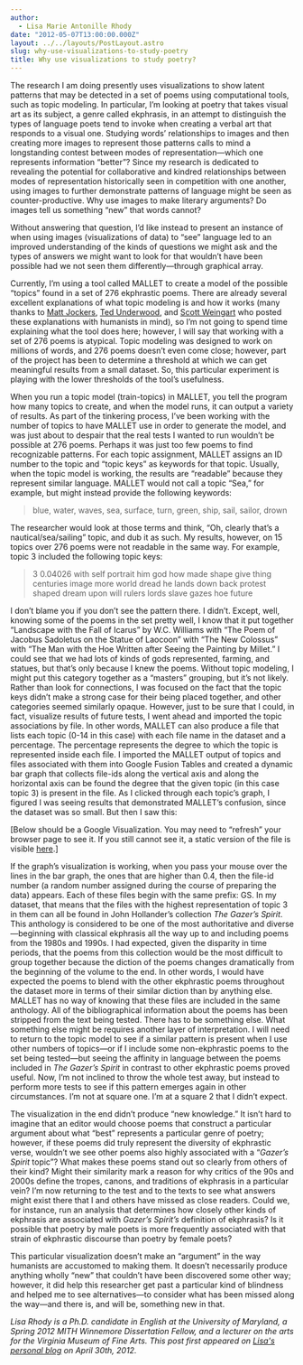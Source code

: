 ```yaml
---
author:
  - Lisa Marie Antonille Rhody
date: "2012-05-07T13:00:00.000Z"
layout: ../../layouts/PostLayout.astro
slug: why-use-visualizations-to-study-poetry
title: Why use visualizations to study poetry?
---
```


The research I am doing presently uses visualizations to show latent patterns that may be detected in a set of poems using computational tools, such as topic modeling. In particular, I’m looking at poetry that takes visual art as its subject, a genre called ekphrasis, in an attempt to distinguish the types of language poets tend to invoke when creating a verbal art that responds to a visual one. Studying words’ relationships to images and then creating more images to represent those patterns calls to mind a longstanding contest between modes of representation—which one represents information “better”? Since my research is dedicated to revealing the potential for collaborative and kindred relationships between modes of representation historically seen in competition with one another, using images to further demonstrate patterns of language might be seen as counter-productive. Why use images to make literary arguments? Do images tell us something “new” that words cannot?

Without answering that question, I’d like instead to present an instance of when using images (visualizations of data) to “see” language led to an improved understanding of the kinds of questions we might ask and the types of answers we might want to look for that wouldn’t have been possible had we not seen them differently—through graphical array.

Currently, I’m using a tool called MALLET to create a model of the possible “topics” found in a set of 276 ekphrastic poems. There are already several excellent explanations of what topic modeling is and how it works (many thanks to [Matt Jockers](http://web.archive.org/web/20120520111910/https://www.stanford.edu/~mjockers/cgi-bin/drupal/node/61), [Ted Underwood](http://tedunderwood.wordpress.com/2012/04/07/topic-modeling-made-just-simple-enough/), and [Scott Weingart](http://www.scottbot.net/HIAL/?p=221) who posted these explanations with humanists in mind), so I’m not going to spend time explaining what the tool does here; however, I will say that working with a set of 276 poems is atypical. Topic modeling was designed to work on millions of words, and 276 poems doesn’t even come close; however, part of the project has been to determine a threshold at which we can get meaningful results from a small dataset. So, this particular experiment is playing with the lower thresholds of the tool’s usefulness.

When you run a topic model (train-topics) in MALLET, you tell the program how many topics to create, and when the model runs, it can output a variety of results. As part of the tinkering process, I’ve been working with the number of topics to have MALLET use in order to generate the model, and was just about to despair that the real tests I wanted to run wouldn’t be possible at 276 poems. Perhaps it was just too few poems to find recognizable patterns. For each topic assignment, MALLET assigns an ID number to the topic and “topic keys” as keywords for that topic. Usually, when the topic model is working, the results are “readable” because they represent similar language. MALLET would not call a topic “Sea,” for example, but might instead provide the following keywords:

> blue, water, waves, sea, surface, turn, green, ship, sail, sailor, drown

The researcher would look at those terms and think, “Oh, clearly that’s a nautical/sea/sailing” topic, and dub it as such. My results, however, on 15 topics over 276 poems were not readable in the same way. For example, topic 3 included the following topic keys:

> 3 0.04026 with self portrait him god how made shape give thing centuries image more world dread he lands down back protest shaped dream upon will rulers lords slave gazes hoe future

I don’t blame you if you don’t see the pattern there. I didn’t. Except, well, knowing some of the poems in the set pretty well, I know that it put together “Landscape with the Fall of Icarus” by W.C. Williams with “The Poem of Jacobus Sadoletus on the Statue of Laocoon” with “The New Colossus” with “The Man with the Hoe Written after Seeing the Painting by Millet.” I could see that we had lots of kinds of gods represented, farming, and statues, but that’s only because I knew the poems. Without topic modeling, I might put this category together as a “masters” grouping, but it’s not likely. Rather than look for connections, I was focused on the fact that the topic keys didn’t make a strong case for their being placed together, and other categories seemed similarly opaque. However, just to be sure that I could, in fact, visualize results of future tests, I went ahead and imported the topic associations by file. In other words, MALLET can also produce a file that lists each topic (0-14 in this case) with each file name in the dataset and a percentage. The percentage represents the degree to which the topic is represented inside each file. I imported the MALLET output of topics and files associated with them into Google Fusion Tables and created a dynamic bar graph that collects file-ids along the vertical axis and along the horizontal axis can be found the degree that the given topic (in this case topic 3) is present in the file. As I clicked through each topic’s graph, I figured I was seeing results that demonstrated MALLET’s confusion, since the dataset was so small. But then I saw this:

\[Below should be a Google Visualization. You may need to “refresh” your browser page to see it. If you still cannot see it, a static version of the file is visible [here](http://www.lisarhody.com/wp-content/uploads/2012/04/gazer-spirit_visualization.jpg).]

If the graph’s visualization is working, when you pass your mouse over the lines in the bar graph, the ones that are higher than 0.4, then the file-id number (a random number assigned during the course of preparing the data) appears. Each of these files begin with the same prefix: GS. In my dataset, that means that the files with the highest representation of topic 3 in them can all be found in John Hollander’s collection _The Gazer’s Spirit_. This anthology is considered to be one of the most authoritative and diverse—beginning with classical ekphrasis all the way up to and including poems from the 1980s and 1990s. I had expected, given the disparity in time periods, that the poems from this collection would be the most difficult to group together because the diction of the poems changes dramatically from the beginning of the volume to the end. In other words, I would have expected the poems to blend with the other ekphrastic poems throughout the dataset more in terms of their similar diction than by anything else. MALLET has no way of knowing that these files are included in the same anthology. All of the bibliographical information about the poems has been stripped from the text being tested. There has to be something else. What something else might be requires another layer of interpretation. I will need to return to the topic model to see if a similar pattern is present when I use other numbers of topics—or if I include some non-ekphrastic poems to the set being tested—but seeing the affinity in language between the poems included in _The Gazer’s Spirit_ in contrast to other ekphrastic poems proved useful. Now, I’m not inclined to throw the whole test away, but instead to perform more tests to see if this pattern emerges again in other circumstances. I’m not at square one. I’m at a square 2 that I didn’t expect.

The visualization in the end didn’t produce “new knowledge.” It isn’t hard to imagine that an editor would choose poems that construct a particular argument about what “best” represents a particular genre of poetry; however, if these poems did truly represent the diversity of ekphrastic verse, wouldn’t we see other poems also highly associated with a “_Gazer’s Spirit_ topic”? What makes these poems stand out so clearly from others of their kind? Might their similarity mark a reason for why critics of the 90s and 2000s define the tropes, canons, and traditions of ekphrasis in a particular vein? I’m now returning to the test and to the texts to see what answers might exist there that I and others have missed as close readers. Could we, for instance, run an analysis that determines how closely other kinds of ekphrasis are associated with _Gazer’s Spirit’s_ definition of ekphrasis? Is it possible that poetry by male poets is more frequently associated with that strain of ekphrastic discourse than poetry by female poets?

This particular visualization doesn’t make an “argument” in the way humanists are accustomed to making them. It doesn’t necessarily produce anything wholly “new” that couldn’t have been discovered some other way; however, it did help this researcher get past a particular kind of blindness and helped me to see alternatives—to consider what has been missed along the way—and there is, and will be, something new in that.

_Lisa Rhody is a Ph.D. candidate in English at the University of Maryland, a Spring 2012 MITH Winnemore Dissertation Fellow, and a lecturer on the arts for the Virginia Museum of Fine Arts. This post first appeared on [Lisa's personal blog](http://lisa.therhodys.net/2012/04/why-use-visualizations-to-study-poetry/) on April 30th, 2012._
